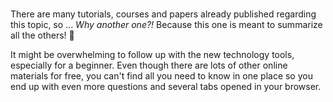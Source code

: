 # 

There are many tutorials, courses and papers already published regarding this topic, so ... _Why another one?!_ Because this one is meant to summarize all the others! :tada: 

It might be overwhelming to follow up with the new technology tools, especially for a beginner. Even though there are lots of other online materials for free, you can't find all you need to know in one place so you end up with even more questions and several tabs opened in your browser.


